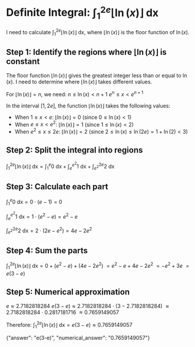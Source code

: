 # Definite Integral: $\int_1^{2e}\lfloor\ln(x)\rfloor\text{ dx}$

I need to calculate $\int_1^{2e}\lfloor\ln(x)\rfloor\text{ dx}$, where $\lfloor\ln(x)\rfloor$ is the floor function of $\ln(x)$.

## Step 1: Identify the regions where $\lfloor\ln(x)\rfloor$ is constant
The floor function $\lfloor\ln(x)\rfloor$ gives the greatest integer less than or equal to $\ln(x)$. I need to determine where $\lfloor\ln(x)\rfloor$ takes different values.

For $\lfloor\ln(x)\rfloor = n$, we need:
$n \leq \ln(x) < n+1$
$e^n \leq x < e^{n+1}$

In the interval $[1, 2e]$, the function $\lfloor\ln(x)\rfloor$ takes the following values:
- When $1 \leq x < e$: $\lfloor\ln(x)\rfloor = 0$ (since $0 \leq \ln(x) < 1$)
- When $e \leq x < e^2$: $\lfloor\ln(x)\rfloor = 1$ (since $1 \leq \ln(x) < 2$)
- When $e^2 \leq x \leq 2e$: $\lfloor\ln(x)\rfloor = 2$ (since $2 \leq \ln(x) \leq \ln(2e) = 1+\ln(2) < 3$)

## Step 2: Split the integral into regions
$\int_1^{2e}\lfloor\ln(x)\rfloor\text{ dx} = \int_1^{e}0\text{ dx} + \int_e^{e^2}1\text{ dx} + \int_{e^2}^{2e}2\text{ dx}$

## Step 3: Calculate each part

$\int_1^{e}0\text{ dx} = 0 \cdot (e-1) = 0$

$\int_e^{e^2}1\text{ dx} = 1 \cdot (e^2-e) = e^2-e$

$\int_{e^2}^{2e}2\text{ dx} = 2 \cdot (2e-e^2) = 4e-2e^2$

## Step 4: Sum the parts
$\int_1^{2e}\lfloor\ln(x)\rfloor\text{ dx} = 0 + (e^2-e) + (4e-2e^2)$
$= e^2-e+4e-2e^2$
$= -e^2+3e$
$= e(3-e)$

## Step 5: Numerical approximation
$e \approx 2.7182818284$
$e(3-e) \approx 2.7182818284 \cdot (3-2.7182818284)$
$\approx 2.7182818284 \cdot 0.2817181716$
$\approx 0.7659149057$

Therefore:
$\int_1^{2e}\lfloor\ln(x)\rfloor\text{ dx} = e(3-e) \approx 0.7659149057$

{"answer": "e(3-e)", "numerical_answer": "0.7659149057"}